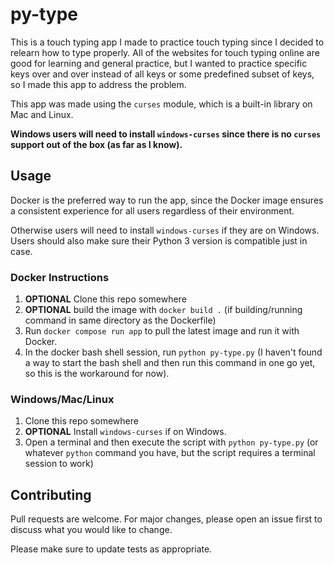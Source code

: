 # py-type
This is a touch typing app I made to practice touch typing since I decided to relearn how to type properly. All of the websites for touch typing online are good for learning and general practice, but I wanted to practice specific keys over and over instead of all keys or some predefined subset of keys, so I made this app to address the problem.

This app was made using the `curses` module, which is a built-in library on Mac and Linux.

**Windows users will need to install `windows-curses` since there is no `curses` support out of the box (as far as I know).**

## Usage

Docker is the preferred way to run the app, since the Docker image ensures a consistent experience for all users regardless of their environment.

Otherwise users will need to install `windows-curses` if they are on Windows. Users should also make sure their Python 3 version is compatible just in case.

### Docker Instructions
1. **OPTIONAL** Clone this repo somewhere
2. **OPTIONAL** build the image with `docker build .` (if building/running command in same directory as the Dockerfile)
3. Run `docker compose run app` to pull the latest image and run it with Docker.
4. In the docker bash shell session, run `python py-type.py` (I haven't found a way to start the bash shell and then run this command in one go yet, so this is the workaround for now).

### Windows/Mac/Linux
1. Clone this repo somewhere
2. **OPTIONAL** Install `windows-curses` if on Windows.
3. Open a terminal and then execute the script with `python py-type.py` (or whatever `python` command you have, but the script requires a terminal session to work)

## Contributing

Pull requests are welcome. For major changes, please open an issue first
to discuss what you would like to change.

Please make sure to update tests as appropriate.